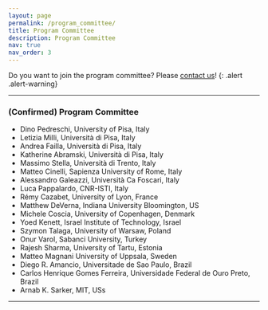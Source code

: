 ```yaml
---
layout: page
permalink: /program_committee/
title: Program Committee
description: Program Committee
nav: true
nav_order: 3
---
```


Do you want to join the program committee? Please <a href="mailto:mind-meets-media-workshop@googlegroups.com
">contact us</a>!
{: .alert .alert-warning}

<hr>

### (Confirmed) Program Committee

<ul>
    <li>Dino Pedreschi, University of Pisa, Italy</li>
    <li>Letizia Milli, Università di Pisa, Italy</li>
    <li>Andrea Failla, Università di Pisa, Italy</li>
    <li>Katherine Abramski, Università di Pisa, Italy</li>
    <li>Massimo Stella, Università di Trento, Italy</li>
    <li>Matteo Cinelli, Sapienza University of Rome, Italy</li>
    <li>Alessandro Galeazzi, Università Ca Foscari, Italy</li>
    <li>Luca Pappalardo, CNR-ISTI, Italy</li>
    <li>Rémy Cazabet, University of Lyon, France</li>
    <li>Matthew DeVerna, Indiana University Bloomington, US</li>
    <li>Michele Coscia,	University of Copenhagen, Denmark</li>
    <li>Yoed Kenett, Israel Institute of Technology, Israel</li>
    <li>Szymon Talaga, University of Warsaw, Poland</li>
    <li>Onur Varol, Sabanci University, Turkey</li>
    <li>Rajesh Sharma, University of Tartu, Estonia</li>
    <li>Matteo Magnani	University of Uppsala, Sweden</li>
    <li>Diego R. Amancio, Universitade de Sao Paulo, Brazil</li>
    <li>Carlos Henrique Gomes Ferreira, Universidade Federal de Ouro Preto, Brazil</li>
    <li>Arnab K. Sarker, MIT, USs</li>
</ul>

<hr>